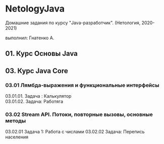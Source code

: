 # NetologyJava

Домашние задания по курсу "Java-разработчик". (Нетология, 2020-2021)

выполнил: Гнатенко А.

## 01. Курс Основы Java
### 


## 03. Курс Java Core
### 03.01 Лямбда-выражения и функциональные интерфейсы 
03.01.01. Задача : Калькулятор  
03.01.02. Задача: Работяга

### 03.02 Stream API. Потоки, повторные вызовы, основные методы
03.02.01 Задача 1: Работа с числами
03.02.02 Задача: Перепись населения
